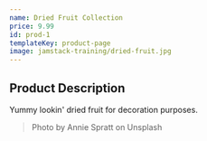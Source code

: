 ```yaml
---
name: Dried Fruit Collection
price: 9.99
id: prod-1
templateKey: product-page
image: jamstack-training/dried-fruit.jpg
---
```

## Product Description

Yummy lookin' dried fruit for decoration purposes.

> Photo by Annie Spratt on Unsplash
